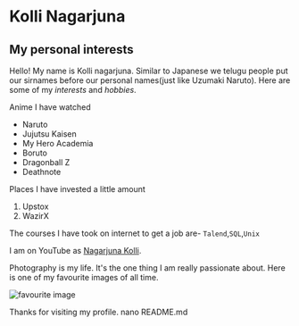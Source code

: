 # Kolli Nagarjuna

## My personal interests

Hello! 
My name is Kolli nagarjuna.
Similar to Japanese we telugu people put our sirnames before our personal names(just like Uzumaki Naruto).
Here are some of my *interests* and *hobbies*.

Anime I have watched
- Naruto
- Jujutsu Kaisen
- My Hero Academia
- Boruto
- Dragonball Z
- Deathnote

Places I have invested a little amount
1. Upstox
2. WazirX

The courses I have took on internet to get a job are- `Talend`,`SQL`,`Unix`

I am on YouTube as [Nagarjuna Kolli](https://www.youtube.com/channel/UCBTVTLwBWmwVzReAzzHFcFw/).

Photography is my life. It's the one thing I am really passionate about.
Here is one of my favourite images of all time.

![favourite image](https://www.instagram.com/p/CMjfUHjgSlw/?utm_source=ig_web_copy_link)

Thanks for visiting my profile.
nano README.md
